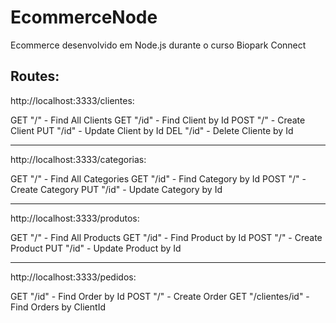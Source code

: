 # EcommerceNode
Ecommerce desenvolvido em Node.js durante o curso Biopark Connect

Routes:
-----------------------------------------
http://localhost:3333/clientes:

  GET "/" - Find All Clients
  GET "/id" - Find Client by Id
  POST "/" - Create Client
  PUT "/id" - Update Client by Id
  DEL "/id" - Delete Cliente by Id
  
-----------------------------------------
http://localhost:3333/categorias:

  GET "/" - Find All Categories
  GET "/id" - Find Category by Id
  POST "/" - Create Category
  PUT "/id" - Update Category by Id
  
-----------------------------------------
http://localhost:3333/produtos:

  GET "/" - Find All Products
  GET "/id" - Find Product by Id
  POST "/" - Create Product
  PUT "/id" - Update Product by Id

----------------------------------------
http://localhost:3333/pedidos:

  GET "/id" - Find Order by Id
  POST "/" - Create Order
  GET "/clientes/id" - Find Orders by ClientId
